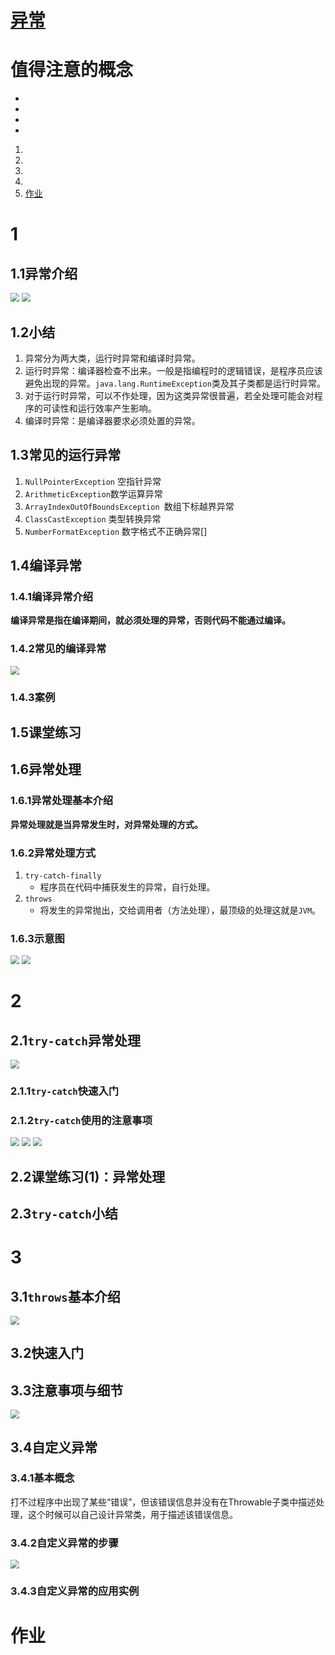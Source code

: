 # [异常](./TCH_Han/Chapter12.md)  
# 值得注意的概念
- 
- 
- 
-  
1. [](#1)
2. [](#2)
3. [](#3)
4. [](#4)
5. [作业](#作业)  
# 1

## 1.1异常介绍

<img src="../img/TCH_Han/ch12_2.png" style="zoom:87%;" />

<img src="../img/TCH_Han/ch12_1.png" style="zoom:87%;" />





## 1.2小结

1. 异常分为两大类，运行时异常和编译时异常。
2. 运行时异常：编译器检查不出来。一般是指编程时的逻辑错误，是程序员应该避免出现的异常。```java.lang.RuntimeException```类及其子类都是运行时异常。
3. 对于运行时异常，可以不作处理，因为这类异常很普遍，若全处理可能会对程序的可读性和运行效率产生影响。
4. 编译时异常：是编译器要求必须处置的异常。



## 1.3常见的运行异常

1. ```NullPointerException``` 空指针异常 
2. ```ArithmeticException```数学运算异常 
3. ```ArrayIndexOutOfBoundsException ```数组下标越界异常 
4.  ```ClassCastException``` 类型转换异常 
5. ```NumberFormatException``` 数字格式不正确异常[]





## 1.4编译异常

### 1.4.1编译异常介绍

**编译异常是指在编译期间，就必须处理的异常，否则代码不能通过编译。**



### 1.4.2常见的编译异常

<img src="../img/TCH_Han/ch12_3.png" style="zoom:87%;" />

### 1.4.3案例





## 1.5课堂练习





## 1.6异常处理

### 1.6.1异常处理基本介绍

**异常处理就是当异常发生时，对异常处理的方式。**



### 1.6.2异常处理方式

1. ```try-catch-finally```
   - 程序员在代码中捕获发生的异常，自行处理。
2. ```throws```
   - 将发生的异常抛出，交给调用者（方法处理），最顶级的处理这就是```JVM```。



### 1.6.3示意图

<img src="../img/TCH_Han/ch12_4.png" style="zoom:87%;" />

<img src="../img/TCH_Han/ch12_5.png" style="zoom:87%;" />



# 2

## 2.1```try-catch```异常处理

<img src="../img/TCH_Han/ch12_6.png" style="zoom:87%;" />

### 2.1.1```try-catch```快速入门



### 2.1.2```try-catch```使用的注意事项

<img src="../img/TCH_Han/ch12_7.png" style="zoom:87%;" />

<img src="../img/TCH_Han/ch12_8.png" style="zoom:87%;" />

<img src="../img/TCH_Han/ch12_9.png" style="zoom:87%;" />



## 2.2课堂练习(1)：异常处理



## 2.3```try-catch```小结

# 3

## 3.1```throws```基本介绍

<img src="../img/TCH_Han/ch12_10.png" style="zoom:87%;" />

## 3.2快速入门



## 3.3注意事项与细节

<img src="../img/TCH_Han/ch12_11.png" style="zoom:87%;" />





## 3.4自定义异常

### 3.4.1基本概念

打不过程序中出现了某些“错误”，但该错误信息并没有在Throwable子类中描述处理，这个时候可以自己设计异常类，用于描述该错误信息。



### 3.4.2自定义异常的步骤

<img src="../img/TCH_Han/ch12_12.png" style="zoom:87%;" />



### 3.4.3自定义异常的应用实例





# 作业
```
```